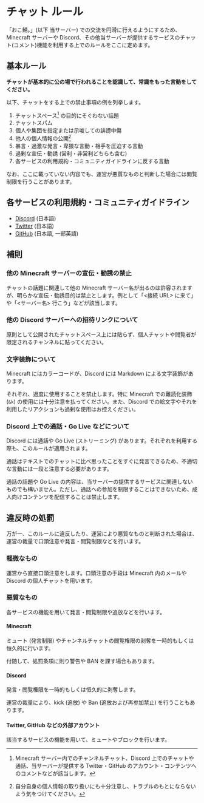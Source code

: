 # チャット ルール

「おこ鯖。」(以下 当サーバー) での交流を円滑に行えるようにするため、Minecraft サーバーや Discord、その他当サーバーが提供するサービスのチャット(コメント)機能を利用する上でのルールをここに定めます。

## 基本ルール

**チャットが基本的に公の場で行われることを認識して、常識をもった言動をしてください。**

以下、チャットをする上での禁止事項の例を列挙します。

1. チャットスペース[^1] の目的にそぐわない話題
2. チャットスパム
3. 個人や集団を指定または示唆しての誹謗中傷
4. 他人の個人情報の公開[^2]
5. 暴言・過激な発言・卑猥な言動・相手を圧迫する言動
6. 過剰な宣伝・勧誘 (営利・非営利どちらも含む)
7. 各サービスの利用規約・コミュニティガイドラインに反する言動

なお、ここに載っていない内容でも、運営が悪質なものと判断した場合には閲覧制限を行うことがあります。

[^1]: Minecraft サーバー内でのチャンネルチャット、Discord 上でのチャットや通話、当サーバーが提供する Twitter・GitHub のアカウント・コンテンツへのコメントなどが該当します。

[^2]: 自分自身の個人情報の取り扱いにも十分注意し、トラブルのもとにならないよう気をつけてください。

## 各サービスの利用規約・コミュニティガイドライン

- [Discord](https://discord.com/guidelines) (日本語)
- [Twitter](https://twitter.com/ja/tos) (日本語)
- [GitHub](https://docs.github.com/ja/github/site-policy/github-community-guidelines) (日本語, 一部英語)

## 補則

### 他の Minecraft サーバーの宣伝・勧誘の禁止

チャットの話題に関連して他の Minecraft サーバー名が出るのは許容されますが、明らかな宣伝・勧誘目的は禁止とします。例として「<接続 URL> に来て」や「<サーバー名> 行こう」などが該当します。

### 他の Discord サーバーへの招待リンクについて

原則として公開されたチャットスペース上には貼らず、個人チャットや閲覧者が限定されるチャンネルに貼ってください。

### 文字装飾について

Minecraft にはカラーコードが、Discord には Markdown による文字装飾があります。

それぞれ、過度に使用することを禁止します。特に Minecraft での難読化装飾 (`&k`) の使用には十分注意を払ってください。また、Discord での絵文字やそれを利用したリアクションも過剰な使用はお控えください。

### Discord 上での通話・Go Live などについて

Discord には通話や Go Live (ストリーミング) があります。それぞれを利用する際も、このルールが適用されます。

通話はテキストでのチャットに比べ思ったことをすぐに発言できるため、不適切な言動には一段と注意する必要があります。

通話の話題や Go Live の内容は、当サーバーの提供するサービスに関連しないものでも構いません。ただし、通話への参加を制限することはできないため、成人向けコンテンツを配信することは禁止します。

## 違反時の処罰

万が一、このルールに違反したり、運営により悪質なものと判断された場合は、運営の裁量で口頭注意や発言・閲覧制限などを行います。

### 軽微なもの

運営から直接口頭注意をします。口頭注意の手段は Minecraft 内のメールや Discord の個人チャットを用います。

### 悪質なもの

各サービスの機能を用いて発言・閲覧制限や追放などを行います。

#### Minecraft

ミュート (発言制限) やチャンネルチャットの閲覧権限の剥奪を一時的もしくは恒久的に行います。

付随して、処罰条項に則り警告や BAN を課す場合もあります。

#### Discord

発言・閲覧権限を一時的もしくは恒久的に剥奪します。

運営の裁量により、kick (追放) や Ban (追放および再参加禁止) を行うこともあります。

#### Twitter, GitHub などの外部アカウント

該当するサービスの機能を用いて、ミュートやブロックを行います。
